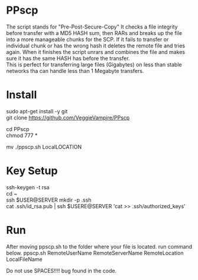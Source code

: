 # PPscp
The script stands for "Pre-Post-Secure-Copy" It checks a file integrity before transfer with a MD5 HASH sum, then RARs and breaks up the file into a more manageable chunks for the SCP. If it fails to transfer or individual chunk or has the wrong hash it deletes the remote file and tries again. When it finishes the script unrars and combines the file and makes sure it has the same HASH has before the transfer.
<br>
This is perfect for transferring large files (Gigabytes) on less than stable networks tha can handle less than 1 Megabyte transfers.



# Install 
sudo apt-get install -y git <br>
git clone https://github.com/VeggieVampire/PPscp <br>

cd PPscp <br>
chmod 777 * <br>

mv ./ppscp.sh LocalLOCATION

# Key Setup <br>
ssh-keygen -t rsa<br>
cd ~<br>
ssh $USER@SERVER mkdir -p .ssh<br>
cat .ssh/id_rsa.pub | ssh $USERE@SERVER 'cat >> .ssh/authorized_keys'<br>

# Run
After moving ppscp.sh to the folder where your file is located. run command below.
ppscp.sh RemoteUserName RemoteServerName RemoteLocation LocalFileName


Do not use SPACES!!!! bug found in the code. 
